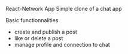 React-Network App
Simple clone of a chat app

Basic functionnalities
- create and publish a post
- like or delete a post
- manage profile and connection to chat

